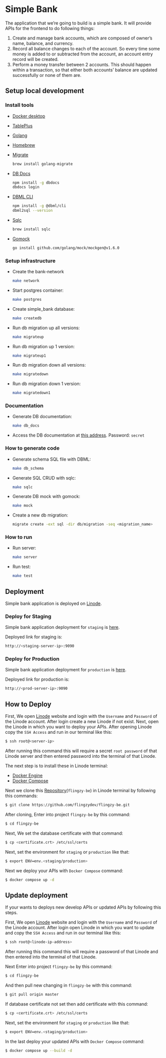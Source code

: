 # Simple Bank

The application that we’re going to build is a simple bank. It will provide APIs for the frontend to do following things:

1. Create and manage bank accounts, which are composed of owner’s name, balance, and currency.
2. Record all balance changes to each of the account. So every time some money is added to or subtracted from the account, an account entry record will be created.
3. Perform a money transfer between 2 accounts. This should happen within a transaction, so that either both accounts’ balance are updated successfully or none of them are.

## Setup local development

### Install tools

- [Docker desktop](https://www.docker.com/products/docker-desktop)
- [TablePlus](https://tableplus.com/)
- [Golang](https://golang.org/)
- [Homebrew](https://brew.sh/)
- [Migrate](https://github.com/golang-migrate/migrate/tree/master/cmd/migrate)

    ```bash
    brew install golang-migrate
    ```

- [DB Docs](https://dbdocs.io/docs)

    ```bash
    npm install -g dbdocs
    dbdocs login
    ```

- [DBML CLI](https://www.dbml.org/cli/#installation)

    ```bash
    npm install -g @dbml/cli
    dbml2sql --version
    ```

- [Sqlc](https://github.com/kyleconroy/sqlc#installation)

    ```bash
    brew install sqlc
    ```

- [Gomock](https://github.com/golang/mock)

    ``` bash
    go install github.com/golang/mock/mockgen@v1.6.0
    ```

### Setup infrastructure

- Create the bank-network

    ``` bash
    make network
    ```

- Start postgres container:

    ```bash
    make postgres
    ```

- Create simple_bank database:

    ```bash
    make createdb
    ```

- Run db migration up all versions:

    ```bash
    make migrateup
    ```

- Run db migration up 1 version:

    ```bash
    make migrateup1
    ```

- Run db migration down all versions:

    ```bash
    make migratedown
    ```

- Run db migration down 1 version:

    ```bash
    make migratedown1
    ```

### Documentation

- Generate DB documentation:

    ```bash
    make db_docs
    ```

- Access the DB documentation at [this address](https://dbdocs.io/techschool.guru/simple_bank). Password: `secret`

### How to generate code

- Generate schema SQL file with DBML:

    ```bash
    make db_schema
    ```

- Generate SQL CRUD with sqlc:

    ```bash
    make sqlc
    ```

- Generate DB mock with gomock:

    ```bash
    make mock
    ```

- Create a new db migration:

    ```bash
    migrate create -ext sql -dir db/migration -seq <migration_name>
    ```

### How to run

- Run server:

    ```bash
    make server
    ```

- Run test:

    ```bash
    make test
    ```

## Deployment
Simple bank application is deployed on [Linode](https://www.linode.com/).

### Deploy for Staging
Simple bank application deployment for `staging` is [here](https://cloud.linode.com/linodes/40933549).

Deployed link for staging is:
```bash
http://<staging-server-ip>:9090
```

### Deploy for Production
Simple bank application deployment for `production` is [here](https://cloud.linode.com/linodes/40943446).

Deployed link for production is:
```bash
http://<prod-server-ip>:9090
```

## How to Deploy
First, We open [Linode](https://login.linode.com) website and login with the `Username` and `Password` of the Linode account. After login create a new Linode if not exist. Next, open the Linode in which you want to deploy your APIs. After opening Linode copy the `SSH Access` and run in our terminal like this:
```bash
$ ssh root@<server-ip>
```
After running this command this will require a secret `root password` of that Linode server and then entered password into the terminal of that Linode.

The next step is to install these in Linode terminal:
- [Docker Engine](https://docs.docker.com/engine/install/ubuntu/)
- [Docker Compose](https://docs.docker.com/compose/)

Next we clone this [Repository](https://github.com/flingzydev/flingzy-be)(`flingzy-be`) in Linode terminal by following this commands:
```bash
$ git clone https://github.com/flingzydev/flingzy-be.git
```

After cloning, Enter into project `flingzy-be` by this command:
```bash
$ cd flingzy-be
```
Next, We set the database certificate with that command:
```bash
$ cp <certificate.crt> /etc/ssl/certs
```
Next, set the environment for `staging` or `production` like that:
```bash
$ export ENV=env.<staging/production>
``` 

Next we deploy your APIs with `Docker Compose` command:
```bash
$ docker compose up -d
```

## Update deployment
If your wants to deploys new develop APIs or updated APIs by following this steps.

First, We open [Linode](https://login.linode.com) website and login with the `Username` and `Password` of the Linode account. After login open Linode in which you want to update and copy the `SSH Access` and run in our terminal like this:
```bash
$ ssh root@<linode-ip-address>
```
After running this command this will require a password of that Linode and then entered into the terminal of that Linode.

Next Enter into project `flingzy-be` by this command:
```bash
$ cd flingzy-be
```
And then pull new changing in `flingzy-be` with this command:
```bash
$ git pull origin master
```
If database certificate not set then add certificate with this command:
```bash
$ cp <certificate.crt> /etc/ssl/certs
```
Next, set the environment for `staging` or `production` like that:
```bash
$ export ENV=env.<staging/production>
``` 
In the last deploy your updated APIs with `Docker Compose` command:
```bash
$ docker compose up --build -d
``` 


